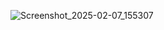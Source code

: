 
![Screenshot_2025-02-07_155307](https://github.com/user-attachments/assets/e100418c-c91f-4a17-9061-1ac1ee7e522d)

